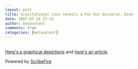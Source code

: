 ```yaml
---
layout: post
title: Gravitational Lens reveals a Far Out Universe, Dink
date: 2007-07-14 21:15
author: metavalent
comments: true
categories: [metavalent]
---
```

<br /><a href="https://www.honoluluadvertiser.com/assets/gif/M179392713.GIF">Here's a graphical depictions</a> and <a href="https://tinyurl.com/2ljl3o">here's an article</a>.

<p class="poweredbyperformancing">Powered by <a href="https://scribefire.com/">ScribeFire</a>.</p>
